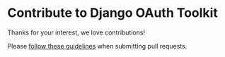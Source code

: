 # Contribute to Django OAuth Toolkit

Thanks for your interest, we love contributions!

Please [follow these guidelines](https://django-oauth-toolkit.readthedocs.io/en/latest/contributing.html)
when submitting pull requests.

